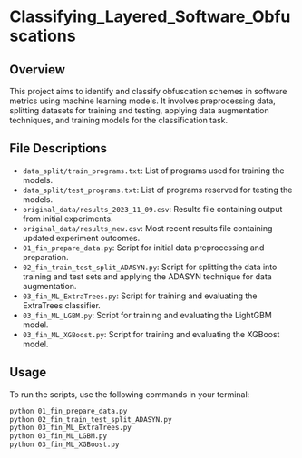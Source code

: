 # Classifying_Layered_Software_Obfuscations

## Overview
This project aims to identify and classify obfuscation schemes in software metrics using machine learning models. It involves preprocessing data, splitting datasets for training and testing, applying data augmentation techniques, and training models for the classification task.

## File Descriptions

- `data_split/train_programs.txt`: List of programs used for training the models.
- `data_split/test_programs.txt`: List of programs reserved for testing the models.
- `original_data/results_2023_11_09.csv`: Results file containing output from initial experiments.
- `original_data/results_new.csv`: Most recent results file containing updated experiment outcomes.
- `01_fin_prepare_data.py`: Script for initial data preprocessing and preparation.
- `02_fin_train_test_split_ADASYN.py`: Script for splitting the data into training and test sets and applying the ADASYN technique for data augmentation.
- `03_fin_ML_ExtraTrees.py`: Script for training and evaluating the ExtraTrees classifier.
- `03_fin_ML_LGBM.py`: Script for training and evaluating the LightGBM model.
- `03_fin_ML_XGBoost.py`: Script for training and evaluating the XGBoost model.

## Usage

To run the scripts, use the following commands in your terminal:

```bash
python 01_fin_prepare_data.py
python 02_fin_train_test_split_ADASYN.py
python 03_fin_ML_ExtraTrees.py
python 03_fin_ML_LGBM.py
python 03_fin_ML_XGBoost.py

